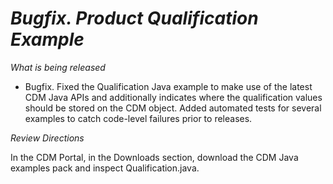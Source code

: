 # *Bugfix. Product Qualification Example*

_What is being released_

* Bugfix. Fixed the Qualification Java example to make use of the latest CDM Java APIs and additionally indicates where the qualification values should be stored on the CDM object. Added automated tests for several examples to catch code-level failures prior to releases. 

_Review Directions_

In the CDM Portal, in the Downloads section, download the CDM Java examples pack and inspect Qualification.java.
